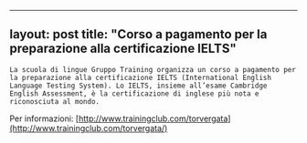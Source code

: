 
---
layout: post
title:  "Corso a pagamento per la preparazione alla certificazione IELTS"
---
	La scuola di lingue Gruppo Training organizza un corso a pagamento per la preparazione alla certificazione IELTS (International English Language Testing System). Lo IELTS, insieme all’esame Cambridge English Assessment, è la certificazione di inglese più nota e riconosciuta al mondo.

Per informazioni: [http://www.trainingclub.com/torvergata](http://www.trainingclub.com/torvergata/)